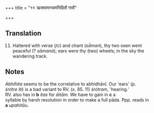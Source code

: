 +++
title = "११ ऋक्सामाभ्यामभिहितौ गावौ"

+++
## Translation
11. Haltered with verse (*ṛ́c*) and chant (*sā́man*), thy two oxen went  
peaceful (? *sāmaná*); ears were thy (two) wheels; in the sky the  
wandering track.

## Notes
*Abhíhita* seems to be the correlative to abhidhānī. Our 'ears' (p.  
*śrótre íti*) is a bad variant to RV. (x. 85. 11) *śrótram*, 'hearing.'  
RV. also has in **b** *itas* for *āitām*. We have to gain in **c** a  
syllable by harsh resolution in order to make a full pāda. Ppp. reads in  
**a** *upahitāu*.
